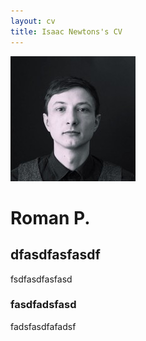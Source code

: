 ```yaml
---
layout: cv
title: Isaac Newtons's CV
---
```


![Tux, the Linux mascot](/assets/images/avatar.jpg)

# Roman P.

## dfasdfasfasdf

fsdfasdfasfasd

### fasdfadsfasd

fadsfasdfafadsf
